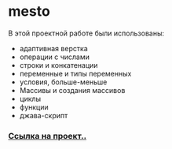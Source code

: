 # mesto

В этой проектной работе были использованы:
- адаптивная верстка
 - операции с числами
 - строки и конкатенации
 - переменные и типы переменных
 - условия, больше-меньше
 - Массивы и создания массивов
 - циклы
 - функции
 - джава-скрипт


### **[Ссылка на проект..](https://ulan89.github.io/mesto/index.html)**


